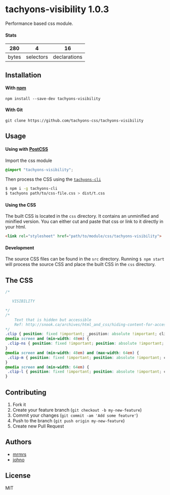 # tachyons-visibility 1.0.3

Performance based css module.

#### Stats

280 | 4 | 16
---|---|---
bytes | selectors | declarations

## Installation

#### With [npm](https://npmjs.com)

```
npm install --save-dev tachyons-visibility
```

#### With Git

```
git clone https://github.com/tachyons-css/tachyons-visibility
```

## Usage

#### Using with [PostCSS](https://github.com/postcss/postcss)

Import the css module

```css
@import "tachyons-visibility";
```

Then process the CSS using the [`tachyons-cli`](https://github.com/tachyons-css/tachyons-cli)

```sh
$ npm i -g tachyons-cli
$ tachyons path/to/css-file.css > dist/t.css
```

#### Using the CSS

The built CSS is located in the `css` directory. It contains an unminified and minified version.
You can either cut and paste that css or link to it directly in your html.

```html
<link rel="stylesheet" href="path/to/module/css/tachyons-visibility">
```

#### Development

The source CSS files can be found in the `src` directory.
Running `$ npm start` will process the source CSS and place the built CSS in the `css` directory.

## The CSS

```css
/*

   VISIBILITY

*/
/*
    Text that is hidden but accessible
    Ref: http://snook.ca/archives/html_and_css/hiding-content-for-accessibility
*/
.clip { position: fixed !important; _position: absolute !important; clip: rect( 1px 1px 1px 1px ); /* IE6, IE7 */ clip: rect( 1px, 1px, 1px, 1px ); }
@media screen and (min-width: 48em) {
 .clip-ns { position: fixed !important; position: absolute !important; clip: rect( 1px 1px 1px 1px ); /* IE6, IE7 */ clip: rect( 1px, 1px, 1px, 1px ); }
}
@media screen and (min-width: 48em) and (max-width: 64em) {
 .clip-m { position: fixed !important; position: absolute !important; clip: rect( 1px 1px 1px 1px ); /* IE6, IE7 */ clip: rect( 1px, 1px, 1px, 1px ); }
}
@media screen and (min-width: 64em) {
 .clip-l { position: fixed !important; position: absolute !important; clip: rect( 1px 1px 1px 1px ); /* IE6, IE7 */ clip: rect( 1px, 1px, 1px, 1px ); }
}
```

## Contributing

1. Fork it
2. Create your feature branch (`git checkout -b my-new-feature`)
3. Commit your changes (`git commit -am 'Add some feature'`)
4. Push to the branch (`git push origin my-new-feature`)
5. Create new Pull Request

## Authors

* [mrmrs](http://mrmrs.io)
* [johno](http://johnotander.com)

## License

MIT

